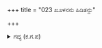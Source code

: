 +++
title = "023 ಖೂಳನನು ಹಿಡಿತನ್ದು"

+++

<details><summary>ಗದ್ಯ (ಕ.ಗ.ಪ) </summary>

23. ನೀನು ನೀಚ ಕರ್ಣನನ್ನು ಹಿಡಿತಂದು ರಾಜನಿಗೆ ಸರಿಮಾಡಿ ರಾಜ್ಯದ ಮೇಲೆ ನಿಲ್ಲಿಸಿದೆ. ಬಳಿಕ ನಿನಗೆ ನೀಚತನ ಬಂದಿದೆ. ಕೀಳು ಮೇಲಿನ ಗಡಿ ನಿನ್ನಲ್ಲಿ ಬೀಳುಕೊಂಡಿದೆ. ಸಾಕು. ನಮಗಿನ್ನು ವೀರತ್ವವೇಕೆ ? ಎನ್ನುತ್ತ ಶಲ್ಯನು ಧಿಮ್ಮೆಂದು ನಿಂತನು.
</details>

